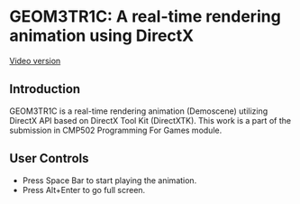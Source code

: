 # GEOM3TR1C: A real-time rendering animation using DirectX
[Video version](https://www.youtube.com/watch?v=w9ZMTYHomKc)
## Introduction
GEOM3TR1C is a real-time rendering animation (Demoscene) utilizing DirectX API based on DirectX Tool Kit (DirectXTK). This work is a part of the submission in CMP502 Programming For Games module.

## User Controls
- Press Space Bar to start playing the animation.
- Press Alt+Enter to go full screen.
